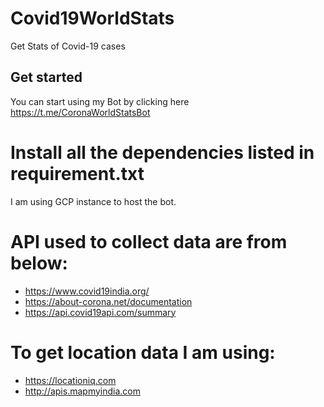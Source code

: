 # Covid19WorldStats
Get Stats of Covid-19 cases

## Get started
You can start using my Bot by clicking here 
https://t.me/CoronaWorldStatsBot

# Install all the dependencies listed in requirement.txt

I am using GCP instance to host the bot.

# API used to collect data are from below:

- https://www.covid19india.org/
- https://about-corona.net/documentation
- https://api.covid19api.com/summary

# To get location data I am using: 

- https://locationiq.com
- http://apis.mapmyindia.com

